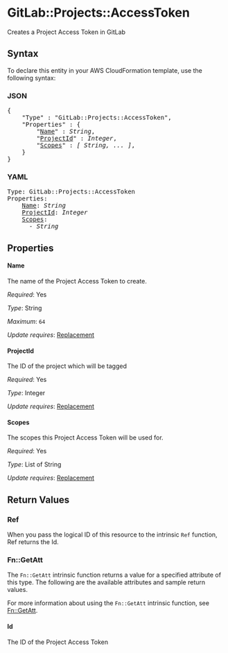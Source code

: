 # GitLab::Projects::AccessToken

Creates a Project Access Token in GitLab

## Syntax

To declare this entity in your AWS CloudFormation template, use the following syntax:

### JSON

<pre>
{
    "Type" : "GitLab::Projects::AccessToken",
    "Properties" : {
        "<a href="#name" title="Name">Name</a>" : <i>String</i>,
        "<a href="#projectid" title="ProjectId">ProjectId</a>" : <i>Integer</i>,
        "<a href="#scopes" title="Scopes">Scopes</a>" : <i>[ String, ... ]</i>,
    }
}
</pre>

### YAML

<pre>
Type: GitLab::Projects::AccessToken
Properties:
    <a href="#name" title="Name">Name</a>: <i>String</i>
    <a href="#projectid" title="ProjectId">ProjectId</a>: <i>Integer</i>
    <a href="#scopes" title="Scopes">Scopes</a>: <i>
      - String</i>
</pre>

## Properties

#### Name

The name of the Project Access Token to create.

_Required_: Yes

_Type_: String

_Maximum_: <code>64</code>

_Update requires_: [Replacement](https://docs.aws.amazon.com/AWSCloudFormation/latest/UserGuide/using-cfn-updating-stacks-update-behaviors.html#update-replacement)

#### ProjectId

The ID of the project which will be tagged

_Required_: Yes

_Type_: Integer

_Update requires_: [Replacement](https://docs.aws.amazon.com/AWSCloudFormation/latest/UserGuide/using-cfn-updating-stacks-update-behaviors.html#update-replacement)

#### Scopes

The scopes this Project Access Token will be used for.

_Required_: Yes

_Type_: List of String

_Update requires_: [Replacement](https://docs.aws.amazon.com/AWSCloudFormation/latest/UserGuide/using-cfn-updating-stacks-update-behaviors.html#update-replacement)

## Return Values

### Ref

When you pass the logical ID of this resource to the intrinsic `Ref` function, Ref returns the Id.

### Fn::GetAtt

The `Fn::GetAtt` intrinsic function returns a value for a specified attribute of this type. The following are the available attributes and sample return values.

For more information about using the `Fn::GetAtt` intrinsic function, see [Fn::GetAtt](https://docs.aws.amazon.com/AWSCloudFormation/latest/UserGuide/intrinsic-function-reference-getatt.html).

#### Id

The ID of the Project Access Token

